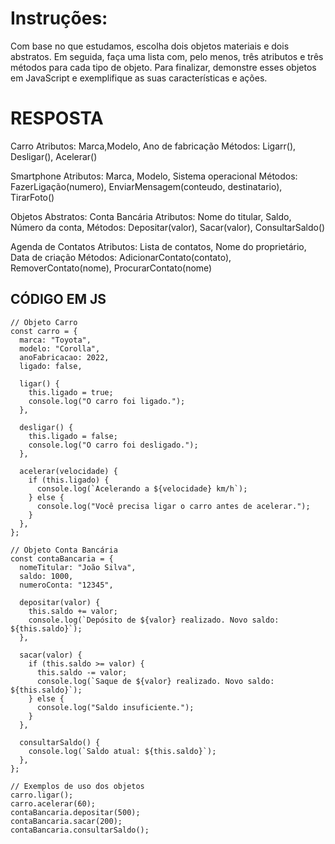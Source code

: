 # Instruções:

Com base no que estudamos, escolha dois objetos materiais e dois abstratos. Em seguida, faça uma lista com, pelo menos, três atributos e três métodos para cada tipo de objeto. Para finalizar, demonstre esses objetos em JavaScript e exemplifique as suas características e ações.

# RESPOSTA
Carro
Atributos: Marca,Modelo, Ano de fabricação
Métodos: Ligarr(), Desligar(), Acelerar()

Smartphone
Atributos: Marca, Modelo, Sistema operacional
Métodos: FazerLigação(numero), EnviarMensagem(conteudo, destinatario), TirarFoto()

Objetos Abstratos:
Conta Bancária
Atributos: Nome do titular, Saldo, Número da conta, Métodos:
Depositar(valor), Sacar(valor), ConsultarSaldo()

Agenda de Contatos
Atributos: Lista de contatos, Nome do proprietário, Data de criação
Métodos: AdicionarContato(contato), RemoverContato(nome), ProcurarContato(nome)

## CÓDIGO EM JS

```JS
// Objeto Carro
const carro = {
  marca: "Toyota",
  modelo: "Corolla",
  anoFabricacao: 2022,
  ligado: false,

  ligar() {
    this.ligado = true;
    console.log("O carro foi ligado.");
  },

  desligar() {
    this.ligado = false;
    console.log("O carro foi desligado.");
  },

  acelerar(velocidade) {
    if (this.ligado) {
      console.log(`Acelerando a ${velocidade} km/h`);
    } else {
      console.log("Você precisa ligar o carro antes de acelerar.");
    }
  },
};

// Objeto Conta Bancária
const contaBancaria = {
  nomeTitular: "João Silva",
  saldo: 1000,
  numeroConta: "12345",

  depositar(valor) {
    this.saldo += valor;
    console.log(`Depósito de ${valor} realizado. Novo saldo: ${this.saldo}`);
  },

  sacar(valor) {
    if (this.saldo >= valor) {
      this.saldo -= valor;
      console.log(`Saque de ${valor} realizado. Novo saldo: ${this.saldo}`);
    } else {
      console.log("Saldo insuficiente.");
    }
  },

  consultarSaldo() {
    console.log(`Saldo atual: ${this.saldo}`);
  },
};

// Exemplos de uso dos objetos
carro.ligar();
carro.acelerar(60);
contaBancaria.depositar(500);
contaBancaria.sacar(200);
contaBancaria.consultarSaldo();
```




